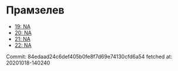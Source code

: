 # Прамзелев
- [19: NA](19.md)
- [20: NA](20.md)
- [21: NA](21.md)
- [22: NA](22.md)

Commit: 84edaad24c6def405b0fe8f7d69e74130cfd6a54
 fetched at: 20201018-140240
